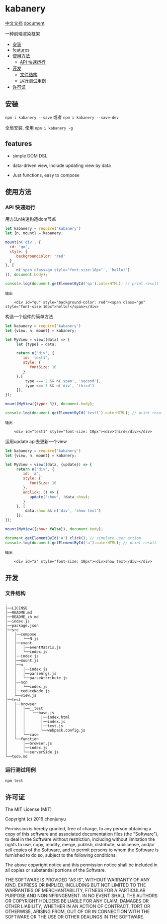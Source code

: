 # kabanery

[中文文档](./README_zh.md)   [document](./README.md)

一种前端渲染框架
- [安装](#%E5%AE%89%E8%A3%85)
- [features](#features)
- [使用方法](#%E4%BD%BF%E7%94%A8%E6%96%B9%E6%B3%95)
  * [API 快速运行](#api-%E5%BF%AB%E9%80%9F%E8%BF%90%E8%A1%8C)
- [开发](#%E5%BC%80%E5%8F%91)
  * [文件结构](#%E6%96%87%E4%BB%B6%E7%BB%93%E6%9E%84)
  * [运行测试用例](#%E8%BF%90%E8%A1%8C%E6%B5%8B%E8%AF%95%E7%94%A8%E4%BE%8B)
- [许可证](#%E8%AE%B8%E5%8F%AF%E8%AF%81)

## 安装

`npm i kabanery --save` 或者 `npm i kabanery --save-dev`

全局安装, 使用 `npm i kabanery -g`

## features

- simple DOM DSL

- data-driven view, include updating view by data

- Just functions, easy to compose

## 使用方法








### API 快速运行

用方法n快速构造dom节点

```js
let kabanery = require('kabanery')
let {n, mount} = kabanery;

mount(n('div', {
  id: 'qu',
  style: {
     backgroundColor: 'red'
  }
}, [
     n('span class=go style="font-size:16px"', 'hello!')
]), document.body);

console.log(document.getElementById('qu').outerHTML); // print result
```

```
输出

    <div id="qu" style="background-color: red"><span class="go" style="font-size:16px">hello!</span></div>

```

构造一个组件的简单方法

```js
let kabanery = require('kabanery')
let {view, n, mount} = kabanery;

let MyView = view((data) => {
     let {type} = data;

     return n('div', {
        id: 'test1',
        style: {
           fontSize: 10
        }
     },[
         type === 2 && n('span', 'second'),
         type === 3 && n('div', 'third')
     ]);
});

mount(MyView({type: 3}), document.body);

console.log(document.getElementById('test1').outerHTML); // print result
```

```
输出

    <div id="test1" style="font-size: 10px"><div>third</div></div>

```

运用update api去更新一个view

```js
let kabanery = require('kabanery')
let {view, n, mount} = kabanery;

let MyView = view((data, {update}) => {
     return n('div', {
        id: 'a',
        style: {
           fontSize: 10
        },
        onclick: () => {
           update('show', !data.show);
        }
     }, [
         data.show && n('div', 'show text')
     ]);
});

mount(MyView({show: false}), document.body);

document.getElementById('a').click(); // simulate user action
console.log(document.getElementById('a').outerHTML); // print result
```

```
输出

    <div id="a" style="font-size: 10px"><div>show text</div></div>

```


## 开发

### 文件结构

```
.    
│──LICENSE    
│──README.md    
│──README_zh.md    
│──index.js    
│──package.json    
│──src    
│   │──compose    
│   │   └──N.js    
│   │──event    
│   │   │──eventMatrix.js    
│   │   └──index.js    
│   │──index.js    
│   │──mount.js    
│   │──n    
│   │   │──index.js    
│   │   │──parseArgs.js    
│   │   └──parseAttribute.js    
│   │──ncn    
│   │   └──index.js    
│   │──reduceNode.js    
│   └──view.js    
│──test    
│   │──browser    
│   │   │──__test    
│   │   │   └──base.js    
│   │   │       │──index.html    
│   │   │       │──index.js    
│   │   │       │──test.js    
│   │   │       └──webpack.config.js    
│   │   └──case    
│   └──function    
│       │──browser.js    
│       │──index.js    
│       └──serverSide.js    
└──todo.md     
```


### 运行测试用例

`npm test`

## 许可证

The MIT License (MIT)

Copyright (c) 2016 chenjunyu

Permission is hereby granted, free of charge, to any person obtaining a copy
of this software and associated documentation files (the "Software"), to deal
in the Software without restriction, including without limitation the rights
to use, copy, modify, merge, publish, distribute, sublicense, and/or sell
copies of the Software, and to permit persons to whom the Software is
furnished to do so, subject to the following conditions:

The above copyright notice and this permission notice shall be included in all
copies or substantial portions of the Software.

THE SOFTWARE IS PROVIDED "AS IS", WITHOUT WARRANTY OF ANY KIND, EXPRESS OR
IMPLIED, INCLUDING BUT NOT LIMITED TO THE WARRANTIES OF MERCHANTABILITY,
FITNESS FOR A PARTICULAR PURPOSE AND NONINFRINGEMENT. IN NO EVENT SHALL THE
AUTHORS OR COPYRIGHT HOLDERS BE LIABLE FOR ANY CLAIM, DAMAGES OR OTHER
LIABILITY, WHETHER IN AN ACTION OF CONTRACT, TORT OR OTHERWISE, ARISING FROM,
OUT OF OR IN CONNECTION WITH THE SOFTWARE OR THE USE OR OTHER DEALINGS IN THE
SOFTWARE.
